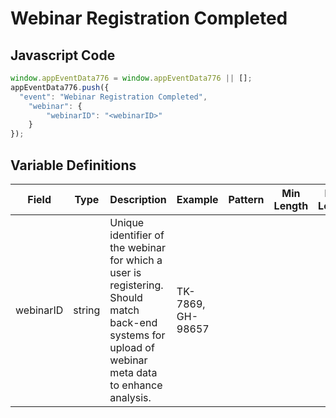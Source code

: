 # Webinar Registration Completed

### 

## Javascript Code
```js
window.appEventData776 = window.appEventData776 || [];
appEventData776.push({
  "event": "Webinar Registration Completed",
    "webinar": {
        "webinarID": "<webinarID>"
    }
});
```

## Variable Definitions

|Field|Type|Description|Example|Pattern|Min Length|Max Length|Minimum|Maximum|Multiple Of|
| --- | --- | --- | --- | --- | --- | --- | --- | --- | --- |
|webinarID|string|Unique identifier of the webinar for which a user is registering.  Should match back-end systems for upload of webinar meta data to enhance analysis.|TK-7869, GH-98657|||||||
